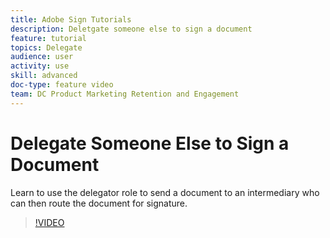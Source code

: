 ```yaml
---
title: Adobe Sign Tutorials
description: Deletgate someone else to sign a document
feature: tutorial
topics: Delegate
audience: user
activity: use
skill: advanced
doc-type: feature video
team: DC Product Marketing Retention and Engagement
---
```


# Delegate Someone Else to Sign a Document

Learn to use the delegator role to send a document to an intermediary who can then route the document for signature.

>[!VIDEO](https://video.tv.adobe.com/v/17366)